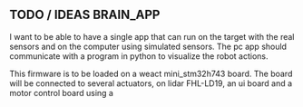 ## TODO / IDEAS BRAIN_APP

I want to be able to have a single app that can run on the target with the real sensors and on the computer using simulated sensors.
The pc app should communicate with a program in python to visualize the robot actions.

This firmware is to be loaded on a weact mini_stm32h743 board.
The board will be connected to several actuators, on lidar FHL-LD19, an ui board and a motor control board using a
